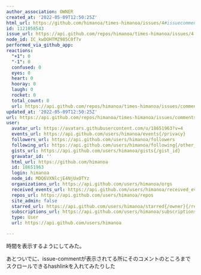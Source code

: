 ```yaml
---
author_association: OWNER
created_at: '2022-05-09T12:50:25Z'
html_url: https://github.com/himanoa/times-himanoa/issues/4#issuecomment-1121058543
id: 1121058543
issue_url: https://api.github.com/repos/himanoa/times-himanoa/issues/4
node_id: IC_kwDOHTMZ985C0f7v
performed_via_github_app: 
reactions:
  "+1": 0
  "-1": 0
  confused: 0
  eyes: 0
  heart: 0
  hooray: 0
  laugh: 0
  rocket: 0
  total_count: 0
  url: https://api.github.com/repos/himanoa/times-himanoa/issues/comments/1121058543/reactions
updated_at: '2022-05-09T12:50:25Z'
url: https://api.github.com/repos/himanoa/times-himanoa/issues/comments/1121058543
user:
  avatar_url: https://avatars.githubusercontent.com/u/18651963?v=4
  events_url: https://api.github.com/users/himanoa/events{/privacy}
  followers_url: https://api.github.com/users/himanoa/followers
  following_url: https://api.github.com/users/himanoa/following{/other_user}
  gists_url: https://api.github.com/users/himanoa/gists{/gist_id}
  gravatar_id: ''
  html_url: https://github.com/himanoa
  id: 18651963
  login: himanoa
  node_id: MDQ6VXNlcjE4NjUxOTYz
  organizations_url: https://api.github.com/users/himanoa/orgs
  received_events_url: https://api.github.com/users/himanoa/received_events
  repos_url: https://api.github.com/users/himanoa/repos
  site_admin: false
  starred_url: https://api.github.com/users/himanoa/starred{/owner}{/repo}
  subscriptions_url: https://api.github.com/users/himanoa/subscriptions
  type: User
  url: https://api.github.com/users/himanoa

---
```

時間を表示するようにしてみた。

あとついでに、issue-commentが表示されてる所にそのコメントのところまでスクロールできるhashlinkを入れてみたりした
